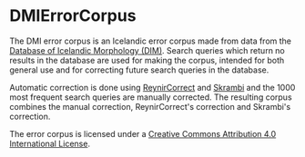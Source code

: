 # DMIErrorCorpus

The DMI error corpus is an Icelandic error corpus made from data from the [Database of Icelandic Morphology (DIM)](https://bin.arnastofnun.is/DMII/). Search queries which return no results in the database are used for making the corpus, intended for both general use and for correcting future search queries in the database.

Automatic correction is done using [ReynirCorrect](https://github.com/mideind/ReynirCorrect) and [Skrambi](http://skrambi.arnastofnun.is) and the 1000 most frequent search queries are manually corrected. The resulting corpus combines the manual correction, ReynirCorrect's correction and Skrambi's correction.

The error corpus is licensed under a [Creative Commons Attribution 4.0 International License](https://creativecommons.org/licenses/by/4.0/).
